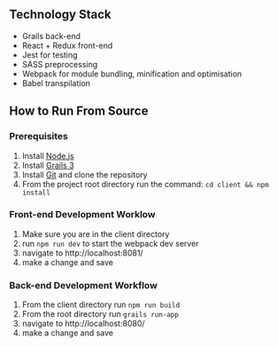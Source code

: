 ## Technology Stack
* Grails back-end
* React + Redux front-end
* Jest for testing
* SASS preprocessing
* Webpack for module bundling, minification and optimisation
* Babel transpilation

## How to Run From Source

### Prerequisites
1. Install [Node.js](https://nodejs.org/en/)
2. Install [Grails 3](https://grails.org/download.html)
3. Install [Git](https://git-scm.com/downloads) and clone the repository
4. From the project root directory run the command: ```cd client && npm install```

### Front-end Development Worklow
1. Make sure you are in the client directory
2. run ```npm run dev``` to start the webpack dev server
3. navigate to http://localhost:8081/
4. make a change and save

### Back-end Development Workflow
1. From the client directory run ```npm run build```
3. From the root directory run ```grails run-app```
3. navigate to http://localhost:8080/
4. make a change and save